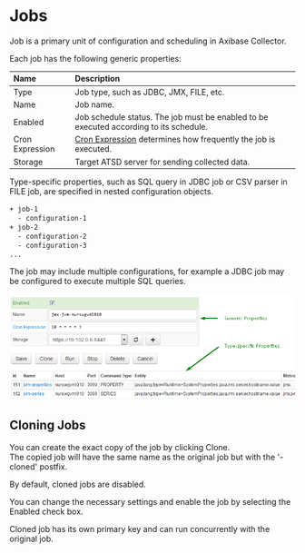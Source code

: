 # Jobs

Job is a primary unit of configuration and scheduling in Axibase Collector. 

Each job has the following generic properties: 

| **Name** | **Description** |
|:--- |:---|
| Type | Job type, such as JDBC, JMX, FILE, etc.|
| Name | Job name. |
| Enabled | Job schedule status. The job must be enabled to be executed according to its schedule. |
| Cron Expression | [Cron Expression](scheduling.md#cron-expressions) determines how frequently the job is executed.
| Storage | Target ATSD server for sending collected data. |

Type-specific properties, such as SQL query in JDBC job or CSV parser in FILE job, are specified in nested configuration objects.

```
+ job-1
  - configuration-1
+ job-2
  - configuration-2
  - configuration-3
...
```

The job may include multiple configurations, for example a JDBC job may be configured to execute multiple SQL queries.

![](job-properties.png)

## Cloning Jobs

You can create the exact copy of the job by clicking Clone. <br>
The copied job will have the same name as the original job but with the '-cloned' postfix. 

By default, cloned jobs are disabled. 

You can change the necessary settings and enable the job by selecting the Enabled check box. 

Cloned job has its own primary key and can run concurrently with the original job.
